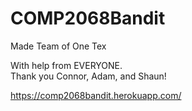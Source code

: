 # COMP2068Bandit

Made Team of One
Tex

With help from
EVERYONE. <br />
Thank you Connor, Adam, and Shaun!

https://comp2068bandit.herokuapp.com/
